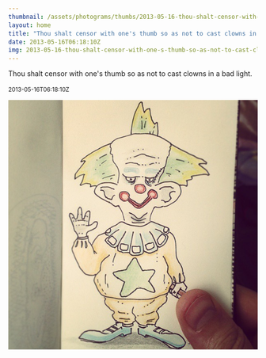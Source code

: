 ```yaml
---
thumbnail: /assets/photograms/thumbs/2013-05-16-thou-shalt-censor-with-one-s-thumb-so-as-not-to-cast-clowns-in-a-bad-light-.png
layout: home
title: "Thou shalt censor with one's thumb so as not to cast clowns in a bad light."
date: 2013-05-16T06:18:10Z
img: 2013-05-16-thou-shalt-censor-with-one-s-thumb-so-as-not-to-cast-clowns-in-a-bad-light-.jpg
---
```


Thou shalt censor with one's thumb so as not to cast clowns in a bad light.

<small>2013-05-16T06:18:10Z</small>

![Thou shalt censor with one's thumb so as not to cast clowns in a bad light.](/assets/photograms/original/2013-05-16-thou-shalt-censor-with-one-s-thumb-so-as-not-to-cast-clowns-in-a-bad-light-.jpg)
